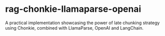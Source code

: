 # rag-chonkie-llamaparse-openai
A practical implementation showcasing the power of late chunking strategy using Chonkie, combined with LlamaParse, OpenAI and LangChain.
